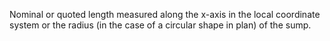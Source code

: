 Nominal or quoted length measured along the x-axis in the local coordinate system or the radius (in the case of a circular shape in plan) of the sump.
